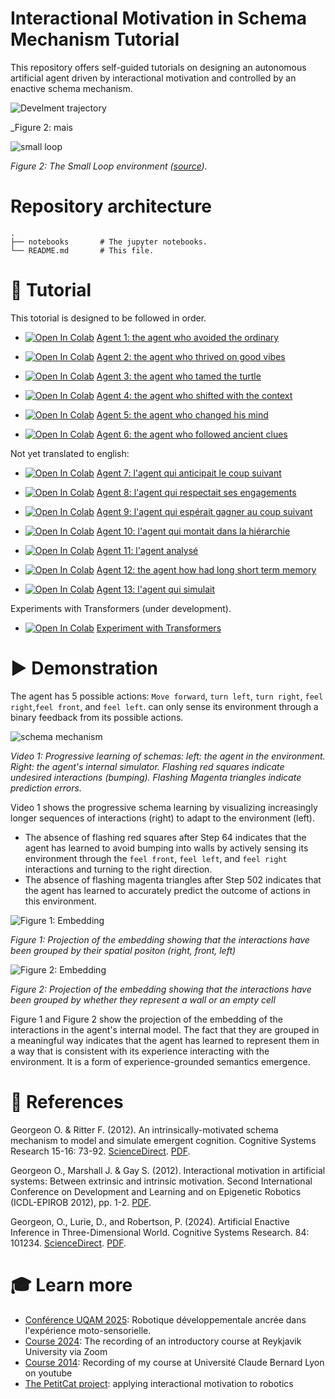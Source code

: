 # Interactional Motivation in Schema Mechanism Tutorial

This repository offers self-guided tutorials on designing an autonomous artificial agent driven by interactional motivation and controlled by an enactive schema mechanism. 

![Develment trajectory](trajectoire.svg)

_Figure 2: mais 

![small loop](small_loop.png)

_Figure 2: The Small Loop environment ([source](experiments/small_loop.ipynb))._

# Repository architecture

```
.
├── notebooks       # The jupyter notebooks.
└── README.md       # This file.
```

# 🔬 Tutorial

This totorial is designed to be followed in order. 

* [![Open In Colab](https://colab.research.google.com/assets/colab-badge.svg)](https://colab.research.google.com/github/PetiteIA/schema_mechanism/blob/master/notebooks/agent1.ipynb) [Agent 1: the agent who avoided the ordinary](notebooks/agent1.ipynb)

* [![Open In Colab](https://colab.research.google.com/assets/colab-badge.svg)](https://colab.research.google.com/github/PetiteIA/schema_mechanism/blob/master/notebooks/agent2.ipynb) [Agent 2: the agent who thrived on good vibes](notebooks/agent2.ipynb) 

* [![Open In Colab](https://colab.research.google.com/assets/colab-badge.svg)](https://colab.research.google.com/github/PetiteIA/schema_mechanism/blob/master/notebooks/agent3.ipynb) [Agent 3: the agent who tamed the turtle](notebooks/agent3.ipynb)

* [![Open In Colab](https://colab.research.google.com/assets/colab-badge.svg)](https://colab.research.google.com/github/PetiteIA/schema_mechanism/blob/master/notebooks/agent4.ipynb) [Agent 4: the agent who shifted with the context](notebooks/agent4.ipynb)

* [![Open In Colab](https://colab.research.google.com/assets/colab-badge.svg)](https://colab.research.google.com/github/PetiteIA/schema_mechanism/blob/master/notebooks/agent5.ipynb) [Agent 5: the agent who changed his mind](notebooks/agent5.ipynb)

* [![Open In Colab](https://colab.research.google.com/assets/colab-badge.svg)](https://colab.research.google.com/github/PetiteIA/schema_mechanism/blob/master/notebooks/agent6.ipynb) [Agent 6: the agent who followed ancient clues](notebooks/agent6.ipynb)

Not yet translated to english: 

* [![Open In Colab](https://colab.research.google.com/assets/colab-badge.svg)](https://colab.research.google.com/github/PetiteIA/schema_mechanism/blob/master/notebooks/agent7.ipynb) [Agent 7: l'agent qui anticipait le coup suivant](notebooks/agent7.ipynb)

* [![Open In Colab](https://colab.research.google.com/assets/colab-badge.svg)](https://colab.research.google.com/github/PetiteIA/schema_mechanism/blob/master/notebooks/agent8.ipynb) [Agent 8: l'agent qui respectait ses engagements](notebooks/agent8.ipynb)

* [![Open In Colab](https://colab.research.google.com/assets/colab-badge.svg)](https://colab.research.google.com/github/PetiteIA/schema_mechanism/blob/master/notebooks/agent9.ipynb) [Agent 9: l'agent qui espérait gagner au coup suivant ](notebooks/agent9.ipynb)

* [![Open In Colab](https://colab.research.google.com/assets/colab-badge.svg)](https://colab.research.google.com/github/PetiteIA/schema_mechanism/blob/master/notebooks/agent10.ipynb) [Agent 10: l'agent qui montait dans la hiérarchie](notebooks/agent10.ipynb)

* [![Open In Colab](https://colab.research.google.com/assets/colab-badge.svg)](https://colab.research.google.com/github/PetiteIA/schema_mechanism/blob/master/notebooks/agent11.ipynb) [Agent 11: l'agent analysé](notebooks/agent11.ipynb)

* [![Open In Colab](https://colab.research.google.com/assets/colab-badge.svg)](https://colab.research.google.com/github/PetiteIA/schema_mechanism/blob/master/notebooks/agent12.ipynb) [Agent 12: the agent how had long short term memory](notebooks/agent12.ipynb)

* [![Open In Colab](https://colab.research.google.com/assets/colab-badge.svg)](https://colab.research.google.com/github/PetiteIA/schema_mechanism/blob/master/notebooks/agent13.ipynb) [Agent 13: l'agent qui simulait](notebooks/agent13.ipynb)

Experiments with Transformers (under development). 

* [![Open In Colab](https://colab.research.google.com/assets/colab-badge.svg)](https://colab.research.google.com/github/PetiteIA/schema_mechanism/blob/master/NN/agent7-transformer_seq2seq.ipynb) [Experiment with Transformers](NN/agent7-transformer_seq2seq.ipynb)

# ▶️ Demonstration

The agent has 5 possible actions: `Move forward`, `turn left`, `turn right`, `feel right`,`feel front`, and `feel left`.
can only sense its environment through a binary feedback from its possible actions.  

![schema mechanism](video13.gif)

_Video 1: Progressive learning of schemas: left: the agent in the environment. 
Right: the agent's internal simulator.
Flashing red squares indicate undesired interactions (bumping). 
Flashing Magenta triangles indicate prediction errors._


Video 1 shows the progressive schema learning by visualizing increasingly longer sequences of interactions (right) to adapt to the environment (left).
* The absence of flashing red squares after Step 64 indicates that the agent has learned to avoid bumping into walls by actively sensing its environment through the `feel front`, `feel left`, and `feel right` interactions and turning to the right direction.
* The absence of flashing magenta triangles after Step 502 indicates that the agent has learned to accurately predict the outcome of actions in this environment. 

![Figure 1: Embedding ](Fig1-embedding_lateralisation.svg)

_Figure 1: Projection of the embedding showing that the interactions have been grouped by their spatial positon (right, front, left)_

![Figure 2: Embedding ](Fig2-embedding_feel.svg)

_Figure 2: Projection of the embedding showing that the interactions have been grouped by whether they represent a wall or an empty cell_

Figure 1 and Figure 2 show the projection of the embedding of the interactions in the agent's internal model.
The fact that they are grouped in a meaningful way indicates that the agent has learned to represent them in a way that is consistent with its experience interacting with the environment.
It is a form of experience-grounded semantics emergence.

# 📝 References

Georgeon O. & Ritter F. (2012). 
An intrinsically-motivated schema mechanism to model and simulate emergent cognition. 
Cognitive Systems Research 15-16: 73-92. 
[ScienceDirect](https://doi.org/10.1016/j.cogsys.2011.07.003). 
[PDF](doc/2012-CSR_Intrinsic_schema.pdf).

Georgeon O., Marshall J. & Gay S. (2012). 
Interactional motivation in artificial systems: Between extrinsic and intrinsic motivation. 
Second International Conference on Development and Learning and on Epigenetic Robotics (ICDL-EPIROB 2012), pp. 1-2.
[PDF](doc/2012-EPIROB_Interactional_Motivation.pdf).

Georgeon, O., Lurie, D., and Robertson, P. (2024). 
Artificial Enactive Inference in Three-Dimensional World. 
Cognitive Systems Research. 84: 101234. 
[ScienceDirect](https://doi.org/10.1016/j.cogsys.2024.101234).
[PDF](doc/2023-CSR_Enactive_Inference.pdf).

# 🎓 Learn more

* [Conférence UQAM 2025](https://youtu.be/lhuhBeAi1h0): Robotique développementale ancrée dans l'expérience moto-sensorielle.
* [Course 2024](https://eu01web.zoom.us/rec/play/EPmd-6POQz1Dz9M4Pi8IyBoC_A-EiBSNcfqSuvHixIVoONXL7f0RrAhg619A5XvMqUMaJrG0YyhKyiw4.xASIDuUxviA3xbzC?canPlayFromShare=true&from=share_recording_detail&continueMode=true&componentName=rec-play&originRequestUrl=https%3A%2F%2Feu01web.zoom.us%2Frec%2Fshare%2FkkmT0RHFoovctgea6JM74ZxNLvrzB0mY32alikbNC73YV7YJpDiQJcyXAVLf9Zq-.vY3o7QTS166adn6g): The recording of an introductory course at Reykjavik University via Zoom
* [Course 2014](https://www.youtube.com/playlist?list=PLlSPp5EpW5vEkajUvAG7r9HgDamIzZLUe): Recording of my course at Université Claude Bernard Lyon on youtube 
* [The PetitCat project](https://github.com/OlivierGeorgeon/osoyoo): applying interactional motivation to robotics

